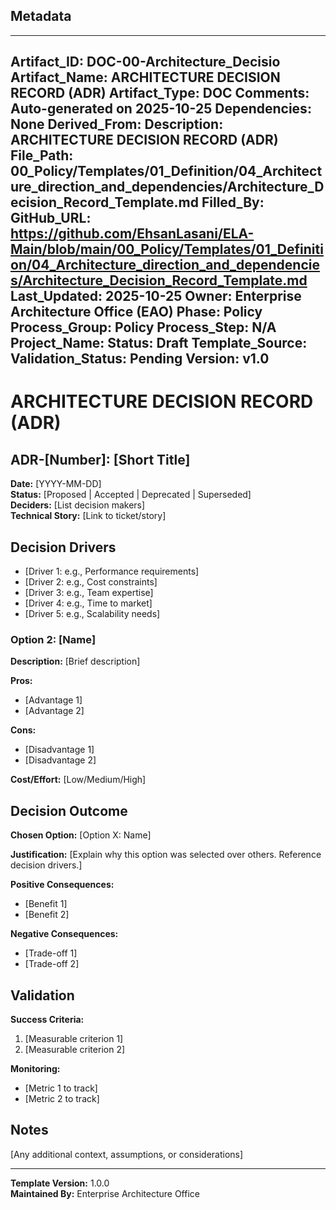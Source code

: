 ## Metadata
---
Artifact_ID: DOC-00-Architecture_Decisio
Artifact_Name: ARCHITECTURE DECISION RECORD (ADR)
Artifact_Type: DOC
Comments: Auto-generated on 2025-10-25
Dependencies: None
Derived_From: 
Description: ARCHITECTURE DECISION RECORD (ADR)
File_Path: 00_Policy/Templates/01_Definition/04_Architecture_direction_and_dependencies/Architecture_Decision_Record_Template.md
Filled_By: 
GitHub_URL: https://github.com/EhsanLasani/ELA-Main/blob/main/00_Policy/Templates/01_Definition/04_Architecture_direction_and_dependencies/Architecture_Decision_Record_Template.md
Last_Updated: 2025-10-25
Owner: Enterprise Architecture Office (EAO)
Phase: Policy
Process_Group: Policy
Process_Step: N/A
Project_Name: 
Status: Draft
Template_Source: 
Validation_Status: Pending
Version: v1.0
---
# ARCHITECTURE DECISION RECORD (ADR)

## ADR-[Number]: [Short Title]

**Date:** [YYYY-MM-DD]  
**Status:** [Proposed | Accepted | Deprecated | Superseded]  
**Deciders:** [List decision makers]  
**Technical Story:** [Link to ticket/story]  

## Decision Drivers

* [Driver 1: e.g., Performance requirements]
* [Driver 2: e.g., Cost constraints]
* [Driver 3: e.g., Team expertise]
* [Driver 4: e.g., Time to market]
* [Driver 5: e.g., Scalability needs]

### Option 2: [Name]
**Description:** [Brief description]

**Pros:**
- [Advantage 1]
- [Advantage 2]

**Cons:**
- [Disadvantage 1]
- [Disadvantage 2]

**Cost/Effort:** [Low/Medium/High]

## Decision Outcome

**Chosen Option:** [Option X: Name]

**Justification:**
[Explain why this option was selected over others. Reference decision drivers.]

**Positive Consequences:**
- [Benefit 1]
- [Benefit 2]

**Negative Consequences:**
- [Trade-off 1]
- [Trade-off 2]

## Validation

**Success Criteria:**
1. [Measurable criterion 1]
2. [Measurable criterion 2]

**Monitoring:**
- [Metric 1 to track]
- [Metric 2 to track]

## Notes

[Any additional context, assumptions, or considerations]

---

**Template Version:** 1.0.0  
**Maintained By:** Enterprise Architecture Office
